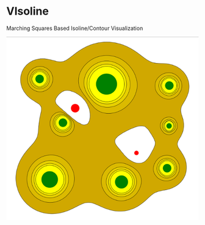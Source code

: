# VIsoline
Marching Squares Based Isoline/Contour Visualization

![](/resources/img/screenshot-01.png)
